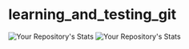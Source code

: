 # learning_and_testing_git


![Your Repository's Stats](https://github-readme-stats.vercel.app/api?username=Tanu-N-Prabhu&show_icons=true)  ![Your Repository's Stats](https://github-readme-stats.vercel.app/api/top-langs/?username=Tanu-N-Prabhu&theme=blue-green)    

